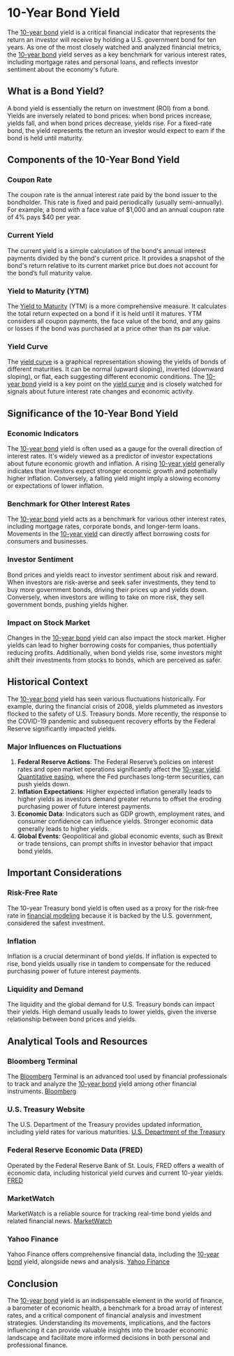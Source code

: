 # 10-Year Bond Yield

The [10-year bond](../1/10-year_bond.md) yield is a critical financial indicator that represents the return an investor will receive by holding a U.S. government bond for ten years. As one of the most closely watched and analyzed financial metrics, the [10-year bond](../1/10-year_bond.md) yield serves as a key benchmark for various interest rates, including mortgage rates and personal loans, and reflects investor sentiment about the economy's future.

## What is a Bond Yield?

A bond yield is essentially the return on investment (ROI) from a bond. Yields are inversely related to bond prices: when bond prices increase, yields fall, and when bond prices decrease, yields rise. For a fixed-rate bond, the yield represents the return an investor would expect to earn if the bond is held until maturity.

## Components of the 10-Year Bond Yield

### Coupon Rate

The coupon rate is the annual interest rate paid by the bond issuer to the bondholder. This rate is fixed and paid periodically (usually semi-annually). For example, a bond with a face value of $1,000 and an annual coupon rate of 4% pays $40 per year.

### Current Yield

The current yield is a simple calculation of the bond's annual interest payments divided by the bond's current price. It provides a snapshot of the bond's return relative to its current market price but does not account for the bond’s full maturity value.

### Yield to Maturity (YTM)

The [Yield to Maturity](../y/yield_to_maturity.md) (YTM) is a more comprehensive measure. It calculates the total return expected on a bond if it is held until it matures. YTM considers all coupon payments, the face value of the bond, and any gains or losses if the bond was purchased at a price other than its par value.

### Yield Curve

The [yield curve](../y/yield_curve.md) is a graphical representation showing the yields of bonds of different maturities. It can be normal (upward sloping), inverted (downward sloping), or flat, each suggesting different economic conditions. The [10-year bond](../1/10-year_bond.md) yield is a key point on the [yield curve](../y/yield_curve.md) and is closely watched for signals about future interest rate changes and economic activity.

## Significance of the 10-Year Bond Yield

### Economic Indicators

The [10-year bond](../1/10-year_bond.md) yield is often used as a gauge for the overall direction of interest rates. It's widely viewed as a predictor of investor expectations about future economic growth and inflation. A rising [10-year yield](../1/10-year_yield.md) generally indicates that investors expect stronger economic growth and potentially higher inflation. Conversely, a falling yield might imply a slowing economy or expectations of lower inflation.

### Benchmark for Other Interest Rates

The [10-year bond](../1/10-year_bond.md) yield acts as a benchmark for various other interest rates, including mortgage rates, corporate bonds, and longer-term loans. Movements in the [10-year yield](../1/10-year_yield.md) can directly affect borrowing costs for consumers and businesses.

### Investor Sentiment

Bond prices and yields react to investor sentiment about risk and reward. When investors are risk-averse and seek safer investments, they tend to buy more government bonds, driving their prices up and yields down. Conversely, when investors are willing to take on more risk, they sell government bonds, pushing yields higher.

### Impact on Stock Market

Changes in the [10-year bond](../1/10-year_bond.md) yield can also impact the stock market. Higher yields can lead to higher borrowing costs for companies, thus potentially reducing profits. Additionally, when bond yields rise, some investors might shift their investments from stocks to bonds, which are perceived as safer.

## Historical Context

The [10-year bond](../1/10-year_bond.md) yield has seen various fluctuations historically. For example, during the financial crisis of 2008, yields plummeted as investors flocked to the safety of U.S. Treasury bonds. More recently, the response to the COVID-19 pandemic and subsequent recovery efforts by the Federal Reserve significantly impacted yields.

### Major Influences on Fluctuations

1. **Federal Reserve Actions**: The Federal Reserve’s policies on interest rates and open market operations significantly affect the [10-year yield](../1/10-year_yield.md). [Quantitative easing](../q/quantitative_easing.md), where the Fed purchases long-term securities, can push yields down.
2. **Inflation Expectations**: Higher expected inflation generally leads to higher yields as investors demand greater returns to offset the eroding purchasing power of future interest payments.
3. **Economic Data**: Indicators such as GDP growth, employment rates, and consumer confidence can influence yields. Stronger economic data generally leads to higher yields.
4. **Global Events**: Geopolitical and global economic events, such as Brexit or trade tensions, can prompt shifts in investor behavior that impact bond yields.

## Important Considerations

### Risk-Free Rate

The 10-year Treasury bond yield is often used as a proxy for the risk-free rate in [financial modeling](../f/financial_modeling.md) because it is backed by the U.S. government, considered the safest investment.

### Inflation

Inflation is a crucial determinant of bond yields. If inflation is expected to rise, bond yields usually rise in tandem to compensate for the reduced purchasing power of future interest payments.

### Liquidity and Demand

The liquidity and the global demand for U.S. Treasury bonds can impact their yields. High demand usually leads to lower yields, given the inverse relationship between bond prices and yields.

## Analytical Tools and Resources

### Bloomberg Terminal

The [Bloomberg](../b/bloomberg.md) Terminal is an advanced tool used by financial professionals to track and analyze the [10-year bond](../1/10-year_bond.md) yield among other financial instruments. [Bloomberg](https://www.bloomberg.com/professional/solution/bloomberg-terminal/)

### U.S. Treasury Website

The U.S. Department of the Treasury provides updated information, including yield rates for various maturities. [U.S. Department of the Treasury](https://www.treasury.gov/)

### Federal Reserve Economic Data (FRED)

Operated by the Federal Reserve Bank of St. Louis, FRED offers a wealth of economic data, including historical yield curves and current 10-year yields. [FRED](https://fred.stlouisfed.org/)

### MarketWatch

MarketWatch is a reliable source for tracking real-time bond yields and related financial news. [MarketWatch](https://www.marketwatch.com/)

### Yahoo Finance

Yahoo Finance offers comprehensive financial data, including the [10-year bond](../1/10-year_bond.md) yield, alongside news and analysis. [Yahoo Finance](https://finance.yahoo.com/)

## Conclusion

The [10-year bond](../1/10-year_bond.md) yield is an indispensable element in the world of finance, a barometer of economic health, a benchmark for a broad array of interest rates, and a critical component of financial analysis and investment strategies. Understanding its movements, implications, and the factors influencing it can provide valuable insights into the broader economic landscape and facilitate more informed decisions in both personal and professional finance.